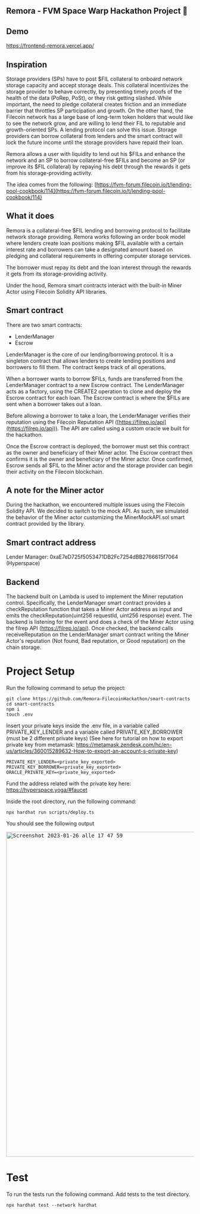 ## Remora - FVM Space Warp Hackathon Project 👋

## Demo
https://frontend-remora.vercel.app/

## Inspiration
Storage providers (SPs) have to post $FIL collateral to onboard network storage capacity and accept storage deals. This collateral incentivizes the storage provider to behave
correctly, by presenting timely proofs of the health of the data (PoRep, PoSt), or they risk getting slashed.
While important, the need to pledge collateral creates friction and an immediate barrier that
throttles SP participation and growth. On the other hand, the Filecoin network has a large base
of long-term token holders that would like to see the network grow, and are willing to lend their
FIL to reputable and growth-oriented SPs.
A lending protocol can solve this issue. Storage providers can borrow collateral from lenders and
the smart contract will lock the future income until the storage providers have repaid their loan.

Remora allows a user with liquidity to lend out his $FILs and enhance the network and an SP to borrow collateral-free $FILs and become an SP (or improve its $FIL collateral) by repaying his debt through the rewards it gets from his storage-providing activity.

The idea comes from the following: [https://fvm-forum.filecoin.io/t/lending-pool-cookbook/114](https://fvm-forum.filecoin.io/t/lending-pool-cookbook/114)

## What it does
Remora is a collateral-free $FIL lending and borrowing protocol to facilitate network storage providing. Remora works following an order book model where lenders create loan positions making $FIL available with a certain interest rate and borrowers can take a designated amount based on pledging and collateral requirements in offering computer storage services.

The borrower must repay its debt and the loan interest through the rewards it gets from its storage-providing activity. 

Under the hood, Remora smart contracts interact with the built-in Miner Actor using Filecoin Solidity API libraries.


## Smart contract
There are two smart contracts:

- LenderManager
- Escrow

LenderManager is the core of our lending/borrowing protocol. It is a singleton contract that allows lenders to create lending positions and borrowers to fill them. The contract keeps track of all operations.

When a borrower wants to borrow $FILs, funds are transferred from the LenderManager contract to a new Escrow contract. The LenderManager acts as a factory, using the CREATE2 operation to clone and deploy the Escrow contract for each loan. The Escrow contract is where the $FILs are sent when a borrower takes out a loan.

Before allowing a borrower to take a loan, the LenderManager verifies their reputation using the Filecoin Reputation API ([https://filrep.io/api](https://filrep.io/api)). The API are called using a custom oracle we built for the hackathon.

Once the Escrow contract is deployed, the borrower must set this contract as the owner and beneficiary of their Miner actor. The Escrow contract then confirms it is the owner and beneficiary of the Miner actor. Once confirmed, Escrow sends all $FIL to the Miner actor and the storage provider can begin their activity on the Filecoin blockchain.

## A note for the Miner actor
During the hackathon, we encountered multiple issues using the Filecoin Solidity API. We decided to switch to the mock API. As such, we simulated the behavior of the Miner actor customizing the MinerMockAPI.sol smart contract provided by the library.

## Smart contract address
Lender Manager: 0xaE7eD725f5053471DB2Fc7254dBB2766615f7064 (Hyperspace)

## Backend
The backend built on Lambda is used to implement the Miner reputation control. Specifically, the LenderManager smart contract provides a checkReputation function that takes a Miner Actor address as input and emits the checkReputation(uint256 requestId, uint256 response) event. The backend is listening for the event and does a check of the Miner Actor using the filrep API (https://filrep.io/api). Once checked, the backend calls receiveReputation on the LenderManager smart contract writing the Miner Actor's reputation (Not found, Bad reputation, or Good reputation) on the chain storage.

# Project Setup

Run the following command to setup the project:

```shell
git clone https://github.com/Remora-FilecoinHackathon/smart-contracts
cd smart-contracts
npm i
touch .env
```

Insert your private keys inside the .env file, in a variable called PRIVATE_KEY_LENDER and a variable called PRIVATE_KEY_BORROWER (must be 2 different private keys)
(See here for tutorial on how to export private key from metamask: https://metamask.zendesk.com/hc/en-us/articles/360015289632-How-to-export-an-account-s-private-key)

```properties
PRIVATE_KEY_LENDER=<private_key_exported>
PRIVATE_KEY_BORROWER=<private_key_exported>
ORACLE_PRIVATE_KEY=<private_key_exported>
```

Fund the address related with the private key here: https://hyperspace.yoga/#faucet

Inside the root directory, run the following command:

```shell
npx hardhat run scripts/deploy.ts
```

You should see the following output

<kbd>
<img width="870" alt="Screenshot 2023-01-26 alle 17 47 59" src="https://user-images.githubusercontent.com/56132403/214896991-330bcf0b-1055-4b2a-8e60-e0e0d760527a.png">
</kbd>

# Test

To run the tests run the following command. Add tests to the test directory.

```shell
npx hardhat test --network hardhat
```
